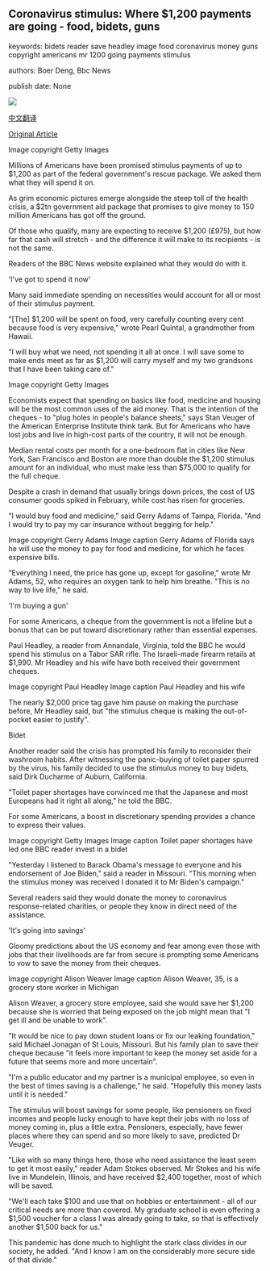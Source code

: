## Coronavirus stimulus: Where $1,200 payments are going - food, bidets, guns

keywords: bidets reader save headley image food coronavirus money guns copyright americans mr 1200 going payments stimulus

authors: Boer Deng, Bbc News

publish date: None

![](https://ichef.bbci.co.uk/news/1024/branded_news/ECA6/production/_111928506_gettyimages-1214779323.jpg)

[中文翻译](Coronavirus%20stimulus%3A%20Where%20%241%2C200%20payments%20are%20going%20-%20food%2C%20bidets%2C%20guns_zh.md)

[Original Article](https://www.bbc.com/news/world-us-canada-52405275)

Image copyright Getty Images

Millions of Americans have been promised stimulus payments of up to $1,200 as part of the federal government's rescue package. We asked them what they will spend it on.

As grim economic pictures emerge alongside the steep toll of the health crisis, a $2tn government aid package that promises to give money to 150 million Americans has got off the ground.

Of those who qualify, many are expecting to receive $1,200 (£975), but how far that cash will stretch - and the difference it will make to its recipients - is not the same.

Readers of the BBC News website explained what they would do with it.

'I've got to spend it now'

Many said immediate spending on necessities would account for all or most of their stimulus payment.

"[The] $1,200 will be spent on food, very carefully counting every cent because food is very expensive," wrote Pearl Quintal, a grandmother from Hawaii.

"I will buy what we need, not spending it all at once. I will save some to make ends meet as far as $1,200 will carry myself and my two grandsons that I have been taking care of."

Image copyright Getty Images

Economists expect that spending on basics like food, medicine and housing will be the most common uses of the aid money. That is the intention of the cheques - to "plug holes in people's balance sheets," says Stan Veuger of the American Enterprise Institute think tank. But for Americans who have lost jobs and live in high-cost parts of the country, it will not be enough.

Median rental costs per month for a one-bedroom flat in cities like New York, San Francisco and Boston are more than double the $1,200 stimulus amount for an individual, who must make less than $75,000 to qualify for the full cheque.

Despite a crash in demand that usually brings down prices, the cost of US consumer goods spiked in February, while cost has risen for groceries.

"I would buy food and medicine," said Gerry Adams of Tampa, Florida. "And I would try to pay my car insurance without begging for help."

Image copyright Gerry Adams Image caption Gerry Adams of Florida says he will use the money to pay for food and medicine, for which he faces expensive bills.

"Everything I need, the price has gone up, except for gasoline," wrote Mr Adams, 52, who requires an oxygen tank to help him breathe. "This is no way to live life," he said.

'I'm buying a gun'

For some Americans, a cheque from the government is not a lifeline but a bonus that can be put toward discretionary rather than essential expenses.

Paul Headley, a reader from Annandale, Virginia, told the BBC he would spend his stimulus on a Tabor SAR rifle. The Israeli-made firearm retails at $1,990. Mr Headley and his wife have both received their government cheques.

Image copyright Paul Headley Image caption Paul Headley and his wife

The nearly $2,000 price tag gave him pause on making the purchase before, Mr Headley said, but "the stimulus cheque is making the out-of-pocket easier to justify".

Bidet

Another reader said the crisis has prompted his family to reconsider their washroom habits. After witnessing the panic-buying of toilet paper spurred by the virus, his family decided to use the stimulus money to buy bidets, said Dirk Ducharme of Auburn, California.

"Toilet paper shortages have convinced me that the Japanese and most Europeans had it right all along," he told the BBC.

For some Americans, a boost in discretionary spending provides a chance to express their values.

Image copyright Getty Images Image caption Toilet paper shortages have led one BBC reader invest in a bidet

"Yesterday I listened to Barack Obama's message to everyone and his endorsement of Joe Biden," said a reader in Missouri. "This morning when the stimulus money was received I donated it to Mr Biden's campaign."

Several readers said they would donate the money to coronavirus response-related charities, or people they know in direct need of the assistance.

'It's going into savings'

Gloomy predictions about the US economy and fear among even those with jobs that their livelihoods are far from secure is prompting some Americans to vow to save the money from their cheques.

Image copyright Alison Weaver Image caption Alison Weaver, 35, is a grocery store worker in Michigan

Alison Weaver, a grocery store employee, said she would save her $1,200 because she is worried that being exposed on the job might mean that "I get ill and be unable to work".

"It would be nice to pay down student loans or fix our leaking foundation," said Michael Jonagan of St Louis, Missouri. But his family plan to save their cheque because "it feels more important to keep the money set aside for a future that seems more and more uncertain".

"I'm a public educator and my partner is a municipal employee, so even in the best of times saving is a challenge," he said. "Hopefully this money lasts until it is needed."

The stimulus will boost savings for some people, like pensioners on fixed incomes and people lucky enough to have kept their jobs with no loss of money coming in, plus a little extra. Pensioners, especially, have fewer places where they can spend and so more likely to save, predicted Dr Veuger.

"Like with so many things here, those who need assistance the least seem to get it most easily," reader Adam Stokes observed. Mr Stokes and his wife live in Mundelein, Illinois, and have received $2,400 together, most of which will be saved.

"We'll each take $100 and use that on hobbies or entertainment - all of our critical needs are more than covered. My graduate school is even offering a $1,500 voucher for a class I was already going to take, so that is effectively another $1,500 back for us."

This pandemic has done much to highlight the stark class divides in our society, he added. "And I know I am on the considerably more secure side of that divide."